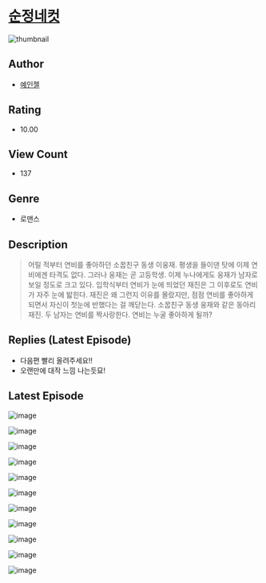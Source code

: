 # [순정네컷](https://comic.naver.com/challenge/list?titleId=810350)
![thumbnail](https://image-comic.pstatic.net/user_contents_data/challenge_comic/2023/05/24/333313/upload_7365134048959936055_480x623.jpeg)

## Author
- [예인젤](https://comic.naver.com/artistTitle?id=333313)

## Rating
- 10.00

## View Count
- 137

## Genre
- 로맨스

## Description
> 어릴 적부터 연비를 좋아하던 소꿉친구 동생 이웅재. 평생을 들이댄 탓에 이제 연비에겐 타격도 없다. 그러나 웅재는 곧 고등학생. 이제 누나에게도 웅재가 남자로 보일 정도로 크고 있다. 입학식부터 연비가 눈에 띄었던 재진은 그 이후로도 연비가 자주 눈에 밟힌다. 재진은 왜 그런지 이유를 몰랐지만, 점점 연비를 좋아하게 되면서 자신이 첫눈에 반했다는 걸 깨닫는다. 소꿉친구 동생 웅재와 같은 동아리 재진. 두 남자는 연비를 짝사랑한다. 연비는 누굴 좋아하게 될까?

## Replies (Latest Episode)
- 다음편 빨리 올려주세요!!
- 오랜만에 대작 느낌 나는듯묘!

## Latest Episode
![image](https://image-comic.pstatic.net/user_contents_data/challenge_comic/2023/05/23/333313/upload_3846692245230467174.jpeg)

![image](https://image-comic.pstatic.net/user_contents_data/challenge_comic/2023/05/23/333313/upload_7075777558941492836.jpeg)

![image](https://image-comic.pstatic.net/user_contents_data/challenge_comic/2023/05/23/333313/upload_7076061237166223414.jpeg)

![image](https://image-comic.pstatic.net/user_contents_data/challenge_comic/2023/05/23/333313/upload_3486684659112555313.jpeg)

![image](https://image-comic.pstatic.net/user_contents_data/challenge_comic/2023/05/23/333313/upload_3977858681645904694.jpeg)

![image](https://image-comic.pstatic.net/user_contents_data/challenge_comic/2023/05/23/333313/upload_7075498497649162292.jpeg)

![image](https://image-comic.pstatic.net/user_contents_data/challenge_comic/2023/05/23/333313/upload_7017790436625365042.jpeg)

![image](https://image-comic.pstatic.net/user_contents_data/challenge_comic/2023/05/23/333313/upload_3775763853174333744.jpeg)

![image](https://image-comic.pstatic.net/user_contents_data/challenge_comic/2023/05/23/333313/upload_7292510189200356153.jpeg)

![image](https://image-comic.pstatic.net/user_contents_data/challenge_comic/2023/05/23/333313/upload_3775203107277452338.jpeg)

![image](https://image-comic.pstatic.net/user_contents_data/challenge_comic/2023/05/23/333313/upload_4121129444794577719.jpeg)
